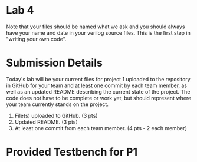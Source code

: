 # Lab 4

Note that your files should be named what we ask and you should always have your name and date in your verilog source files. 
This is the first step in "writing your own code".

# Submission Details
Today's lab will be your current files for project 1 uploaded to the repository in GitHub for your team and 
at least one commit by each team member, as well as an updated README describing the current state of the project.
The code does not have to be complete or work yet, but should represent where your team currently stands on the project.
1. File(s) uploaded to GitHub. (3 pts)
2. Updated README. (3 pts)
3. At least one commit from each team member. (4 pts - 2 each member)

# Provided Testbench for P1
